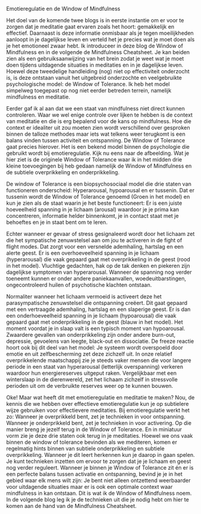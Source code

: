 Emotieregulatie en de Window of Mindfulness

Het doel van de komende twee blogs is in eerste instantie om er voor te zorgen dat je meditatie gaat ervaren zoals het hoort: gemakkelijk en effectief. Daarnaast is deze informatie onmisbaar als je tegen moeilijkheden aanloopt in je dagelijkse leven en verteld het je precies wat je moet doen als je het emotioneel zwaar hebt. Ik introduceer in deze blog de Window of Mindfulness en in de volgende de Mindfulness Cheatsheet. Je kan beiden zien als een gebruiksaanwijzing van het brein zodat je weet wat je moet doen tijdens uitdagende situaties in meditaties en in je dagelijkse leven. Hoewel deze tweedelige handleiding (nog) niet op effectiviteit onderzocht is, is deze ontstaan vanuit het uitgebreid onderzochte en veelgebruikte psychologische model: de Window of Tolerance. Ik heb het model simpelweg toegepast op nog niet eerder betreden terrein, namelijk mindfulness en meditatie. 

Eerder gaf ik al aan dat we een staat van mindfulness niet direct kunnen controleren. Waar we wel enige controle over lijken te hebben is de context van meditatie en die is erg bepalend voor de kans op mindfulness. Hoe die context er idealiter uit zou moeten zien wordt verschillend over gesproken binnen de talloze methodes maar iets wat telkens weer terugkomt is een balans vinden tussen activiteit en ontspanning. De Window of Tolerance gaat precies hierover. Het is een bekend model binnen de psychologie die gebruikt wordt bij emotieregulatie. Kijk nu eens naar de afbeelding. Wat je hier ziet is de originele Window of Tolerance waar ik in het midden drie kleine toevoegingen bij heb gedaan namelijk de Window of Mindfulness en de subtiele overprikkeling en onderprikkeling.

De window of Tolerance is een biopsychosociaal model die drie staten van functioneren onderscheid: Hyperarousal, hypoarousal en er tussenin. Dat er tussenin wordt de Window of Tolerance genoemd (Groen in het model) en kun je zien als de staat waarin je het beste functioneert: Er is een juiste hoeveelheid spanning in je lichaam (arousal) waardoor je je prima kan concentreren, informatie helder binnenkomt, je in contact staat met je behoeftes en je in staat bent om te leren. 

Echter wanneer er gevaar of stress gesignaleerd wordt door het lichaam zet die het sympatische zenuwstelsel aan om jou te activeren in de fight of flight modes. Dat zorgt voor een versnelde ademhaling, hartslag en een alerte geest. Er is een overhoeveelheid spanning in je lichaam (hyperarousal) die vaak gepaard gaat met overprikkeling in de geest (rood in het model). Vluchtige gedachten, hak op de tak denken en piekeren zijn dagelijkse symptomen van hyperarousal. Wanneer de spanning nog verder toeneemt kunnen er onder andere paniekaanvallen, woedeuitbarstingen, ongecontroleerd huilen of psychotische klachten ontstaan. 

Normaliter wanneer het lichaam vermoeid is activeert deze het parasympatische zenuwstelsel die ontspanning creëert. Dit gaat gepaard met een vertraagde ademhaling, hartslag en een slaperige geest. Er is dan een onderhoeveelheid spanning in je lichaam (hypoarousal) die vaak gepaard gaat met onderprikkeling in de geest (blauw in het model). Het moment voordat je in slaap valt is een typisch moment van hypoarousal. Zwaardere gevallen van onderprikkeling zijn onder andere burn-out, depressie, gevoelens van leegte, black-out en dissociatie. De freeze reactie hoort ook bij dit deel van het model: Je systeem wordt overspoeld door emotie en uit zelfbescherming zet deze zichzelf uit. In onze relatief overprikkelende maatschappij zie je steeds vaker mensen die voor langere periode in een staat van hyperarousal (letterlijk overspanning) verkeren waardoor hun energiereserves uitgeput raken. Vergelijkbaar met een winterslaap in de dierenwereld, zet het lichaam zichzelf in stressvolle perioden uit om de verbruikte reserves weer op te kunnen bouwen. 

Oke! Maar wat heeft dit met emotieregulatie en meditatie te maken? Nou, de kennis die we hebben over effectieve emotieregulatie kun je op subtielere wijze gebruiken voor effectievere meditaties. Bij emotieregulatie werkt het zo: Wanneer je overprikkeld bent, zet je technieken in voor ontspanning. Wanneer je onderprikkeld bent, zet je technieken in voor activering. Op die manier breng je jezelf terug in de Window of Tolerance. En in miniatuur vorm zie je deze drie staten ook terug in je meditaties. Hoewel we ons vaak binnen de window of tolerance bevinden als we mediteren, komen er regelmatig hints binnen van subtiele onderprikkeling en subtiele overprikkeling. Wanneer je dit leert herkennen kun je daarop in gaan spelen. Je kunt technieken inzetten om ervoor te zorgen dat je je lichaam en geest nog verder reguleert. Wanneer je binnen je Window of Tolerance zit én er is een perfecte balans tussen activatie en ontspanning, bevind je je in het gebied waar elk mens wilt zijn: Je bent niet alleen ontzettend weerbaarder voor uitdagende situaties maar er is ook een optimale context waar mindfulness in kan ontstaan. Dit is wat ik de Window of Mindfulness noem. In de volgende blog leg ik je de technieken uit die je nodig hebt om hier te komen aan de hand van de Mindfulness Cheatsheet. 
